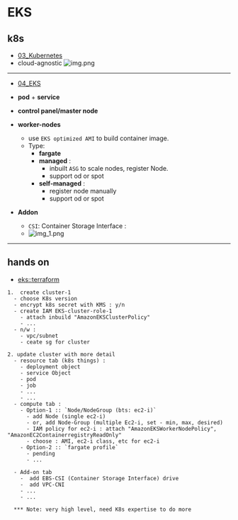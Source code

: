# EKS
## k8s
- [03_Kubernetes](../../03_Kubernetes)
- cloud-agnostic
![img.png](../99_img/compute/eks/img.png)
---
- [04_EKS](../../03_Kubernetes/04_EKS)
- **pod** + **service** 
- **control panel/master node** 
- **worker-nodes**
  - use `EKS optimized AMI` to build container image.
  - Type:
    - **fargate**
    - **managed** : 
      - inbuilt `ASG` to scale nodes, register Node.
      - support od or spot
    - **self-managed** : 
      - register node manually
      - support od or spot

- **Addon**
  - `CSI`: Container Storage Interface :
  - ![img_1.png](../99_img/compute/eks/img_1.png)
  
---
## hands on
- [eks::terraform](../../../deployment/terraform_iac/config-3-aws/modules/eks)
```
1.  create cluster-1
  - choose K8s version
  - encrypt k8s secret with KMS : y/n
  - create IAM EKS-cluster-role-1 
    - attach inbuild "AmazonEKSClusterPolicy"
    - ...
  - n/w : 
    - vpc/subnet
    - ceate sg for cluster
    
2. update cluster with more detail
  - resource tab (k8s things) :
    - deployment object
    - service Object
    - pod
    - job
    - ...
    - ...
  - compute tab : 
    - Option-1 :: `Node/NodeGroup (bts: ec2-i)`
      - add Node (single ec2-i) 
      - or, add Node-Group (multiple Ec2-i, set - min, max, desired) 
      - IAM policy for ec2-i : attach "AmazonEKSWorkerNodePolicy", "AmazonEC2ContainerregistryReadOnly"
      - choose : AMI, ec2-i class, etc for ec2-i
    - Option-2 :: `fargate profile`
      - pending
      - ...
      
  - Add-on tab
    -  add EBS-CSI (Container Storage Interface) drive
    -  add VPC-CNI  
    - ...
    - ...
    
  *** Note: very high level, need K8s expertise to do more    
```


